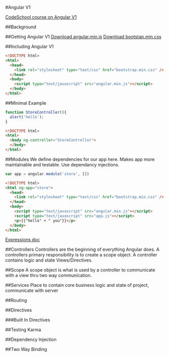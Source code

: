 #Angular V1

[CodeSchool course on Angular V1](http://campus.codeschool.com/courses/shaping-up-with-angular-js)

##Background

##Getting Angular V1
[Download angular.min.js](http://angularjs.org)
[Download bootstap.min.css](http://getbootstrap.com)

##Including Angular V1

```html
<!DOCTYPE html>
<html>
  <head>
    <link rel="stylesheet" type="text/css" href="bootstrap.min.css" />
  </head>
  <body>
    <script type="text/javascript" src="angular.min.js"></script>
  </body>
</html>
```

##Minimal Example

```javascript
function StoreController(){
  alert('hello');
}
```

```html
<!DOCTYPE html>
<html>
  <body ng-controller="StoreController">
  </body>
</html>
```

##Modules
We define dependencies for our app here.
Makes app more maintainable and testable.
Use dependancy injections.

```javascript
var app = angular.module('store', [])
```

```html
<!DOCTYPE html>
<html ng-app="store">
  <head>
    <link rel="stylesheet" type="text/css" href="bootstrap.min.css" />
  </head>
  <body>
    <script type="text/javascript" src="angular.min.js"></script>
    <script type="text/javascript" src="app.js"></script>
    <p>{{"hello" + " you"}}</p>
  </body>
</html>
```

[Expressions doc](http://docs.angularjs.org/guide/expression)

##Controllers
Controllers are the beginning of everything Angular does.
A controllers primary responsibility is to create a scope object.
A controller contains logic and state Views/Directives.

##Scope
A scope object is what is used by a controller to communicate with a view thru two way communication.

##Services
Place to contain core business logic and state of project, communicate with server

##Routing

##Directives

###Built In Directives

##Testing
Karma

##Dependency Injection

##Two Way Binding



